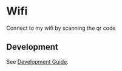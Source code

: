 # Wifi

Connect to my wifi by scanning the qr code

## Development

See [Development Guide](./DEVELOPMENT.md).